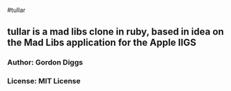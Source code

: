 #tullar

## tullar is a mad libs clone in ruby, based in idea on the Mad Libs application for the Apple IIGS

### Author: Gordon Diggs

### License: MIT License
